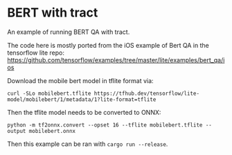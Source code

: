 # BERT with tract

An example of running BERT QA with tract.

The code here is mostly ported from the iOS example of Bert QA in the tensorflow lite repo: https://github.com/tensorflow/examples/tree/master/lite/examples/bert_qa/ios

Download the mobile bert model in tflite format via:

```
curl -SLo mobilebert.tflite https://tfhub.dev/tensorflow/lite-model/mobilebert/1/metadata/1?lite-format=tflite
```

Then the tflite model needs to be converted to ONNX:

```
python -m tf2onnx.convert --opset 16 --tflite mobilebert.tflite --output mobilebert.onnx
```

Then this example can be ran with `cargo run --release`.
